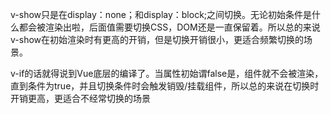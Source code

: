 v-show只是在display：none；和display：block;之间切换。无论初始条件是什么都会被渲染出啦，后面值需要切换CSS，DOM还是一直保留着。所以总的来说
v-show在初始渲染时有更高的开销，但是切换开销很小，更适合频繁切换的场景。

v-if的话就得说到Vue底层的编译了。当属性初始谓false是，组件就不会被渲染，直到条件为true，并且切换条件时会触发销毁/挂载组件，所以总的来说在切换时
开销更高，更适合不经常切换的场景
